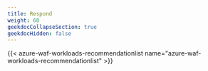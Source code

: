 ```yaml
---
title: Respond
weight: 60
geekdocCollapseSection: true
geekdocHidden: false
---
```


{{< azure-waf-workloads-recommendationlist name="azure-waf-workloads-recommendationlist" >}}
